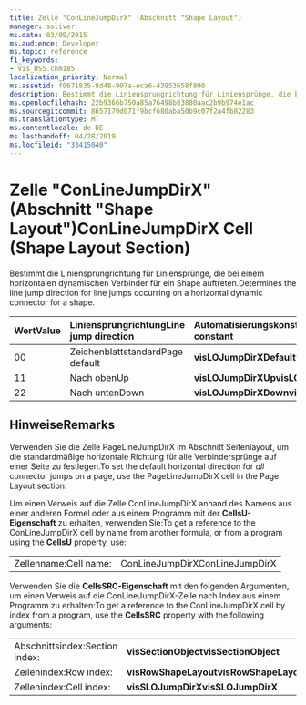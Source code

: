 ```yaml
---
title: Zelle "ConLineJumpDirX" (Abschnitt "Shape Layout")
manager: soliver
ms.date: 03/09/2015
ms.audience: Developer
ms.topic: reference
f1_keywords:
- Vis_DSS.chm185
localization_priority: Normal
ms.assetid: f0671835-8d48-907a-eca6-43953658f800
description: Bestimmt die Liniensprungrichtung für Liniensprünge, die bei einem horizontalen dynamischen Verbinder für ein Shape auftreten.
ms.openlocfilehash: 22b9366b750a85a76498b83880aac2b9b974e1ac
ms.sourcegitcommit: 8657170d071f9bcf680aba50b9c07f2a4fb82283
ms.translationtype: MT
ms.contentlocale: de-DE
ms.lasthandoff: 04/28/2019
ms.locfileid: "33415040"
---
```

# <a name="conlinejumpdirx-cell-shape-layout-section"></a><span data-ttu-id="4426d-103">Zelle "ConLineJumpDirX" (Abschnitt "Shape Layout")</span><span class="sxs-lookup"><span data-stu-id="4426d-103">ConLineJumpDirX Cell (Shape Layout Section)</span></span>

<span data-ttu-id="4426d-104">Bestimmt die Liniensprungrichtung für Liniensprünge, die bei einem horizontalen dynamischen Verbinder für ein Shape auftreten.</span><span class="sxs-lookup"><span data-stu-id="4426d-104">Determines the line jump direction for line jumps occurring on a horizontal dynamic connector for a shape.</span></span>
  
|<span data-ttu-id="4426d-105">**Wert**</span><span class="sxs-lookup"><span data-stu-id="4426d-105">**Value**</span></span>|<span data-ttu-id="4426d-106">**Liniensprungrichtung**</span><span class="sxs-lookup"><span data-stu-id="4426d-106">**Line jump direction**</span></span>|<span data-ttu-id="4426d-107">**Automatisierungskonstante**</span><span class="sxs-lookup"><span data-stu-id="4426d-107">**Automation constant**</span></span>|
|:-----|:-----|:-----|
| <span data-ttu-id="4426d-108">0</span><span class="sxs-lookup"><span data-stu-id="4426d-108">0</span></span>  <br/> | <span data-ttu-id="4426d-109">Zeichenblattstandard</span><span class="sxs-lookup"><span data-stu-id="4426d-109">Page default</span></span>  <br/> |<span data-ttu-id="4426d-110">**visLOJumpDirXDefault**</span><span class="sxs-lookup"><span data-stu-id="4426d-110">**visLOJumpDirXDefault**</span></span> <br/> |
| <span data-ttu-id="4426d-111">1</span><span class="sxs-lookup"><span data-stu-id="4426d-111">1</span></span>  <br/> | <span data-ttu-id="4426d-112">Nach oben</span><span class="sxs-lookup"><span data-stu-id="4426d-112">Up</span></span>  <br/> |<span data-ttu-id="4426d-113">**visLOJumpDirXUp**</span><span class="sxs-lookup"><span data-stu-id="4426d-113">**visLOJumpDirXUp**</span></span> <br/> |
| <span data-ttu-id="4426d-114">2</span><span class="sxs-lookup"><span data-stu-id="4426d-114">2</span></span>  <br/> | <span data-ttu-id="4426d-115">Nach unten</span><span class="sxs-lookup"><span data-stu-id="4426d-115">Down</span></span>  <br/> |<span data-ttu-id="4426d-116">**visLOJumpDirXDown**</span><span class="sxs-lookup"><span data-stu-id="4426d-116">**visLOJumpDirXDown**</span></span> <br/> |
   
## <a name="remarks"></a><span data-ttu-id="4426d-117">Hinweise</span><span class="sxs-lookup"><span data-stu-id="4426d-117">Remarks</span></span>

<span data-ttu-id="4426d-118">Verwenden Sie die Zelle  PageLineJumpDirX im Abschnitt Seitenlayout, um die standardmäßige horizontale Richtung für alle Verbindersprünge auf einer Seite zu festlegen.</span><span class="sxs-lookup"><span data-stu-id="4426d-118">To set the default horizontal direction for  *all*  connector jumps on a page, use the PageLineJumpDirX cell in the Page Layout section.</span></span> 
  
<span data-ttu-id="4426d-119">Um einen Verweis auf die Zelle ConLineJumpDirX anhand des Namens aus einer anderen Formel oder aus einem Programm mit der **CellsU-Eigenschaft** zu erhalten, verwenden Sie:</span><span class="sxs-lookup"><span data-stu-id="4426d-119">To get a reference to the ConLineJumpDirX cell by name from another formula, or from a program using the **CellsU** property, use:</span></span> 
  
|||
|:-----|:-----|
| <span data-ttu-id="4426d-120">Zellenname:</span><span class="sxs-lookup"><span data-stu-id="4426d-120">Cell name:</span></span>  <br/> | <span data-ttu-id="4426d-121">ConLineJumpDirX</span><span class="sxs-lookup"><span data-stu-id="4426d-121">ConLineJumpDirX</span></span>  <br/> |
   
<span data-ttu-id="4426d-122">Verwenden Sie die **CellsSRC-Eigenschaft** mit den folgenden Argumenten, um einen Verweis auf die ConLineJumpDirX-Zelle nach Index aus einem Programm zu erhalten:</span><span class="sxs-lookup"><span data-stu-id="4426d-122">To get a reference to the ConLineJumpDirX cell by index from a program, use the **CellsSRC** property with the following arguments:</span></span> 
  
|||
|:-----|:-----|
| <span data-ttu-id="4426d-123">Abschnittsindex:</span><span class="sxs-lookup"><span data-stu-id="4426d-123">Section index:</span></span>  <br/> |<span data-ttu-id="4426d-124">**visSectionObject**</span><span class="sxs-lookup"><span data-stu-id="4426d-124">**visSectionObject**</span></span> <br/> |
| <span data-ttu-id="4426d-125">Zeilenindex:</span><span class="sxs-lookup"><span data-stu-id="4426d-125">Row index:</span></span>  <br/> |<span data-ttu-id="4426d-126">**visRowShapeLayout**</span><span class="sxs-lookup"><span data-stu-id="4426d-126">**visRowShapeLayout**</span></span> <br/> |
| <span data-ttu-id="4426d-127">Zellenindex:</span><span class="sxs-lookup"><span data-stu-id="4426d-127">Cell index:</span></span>  <br/> |<span data-ttu-id="4426d-128">**visSLOJumpDirX**</span><span class="sxs-lookup"><span data-stu-id="4426d-128">**visSLOJumpDirX**</span></span> <br/> |
   

